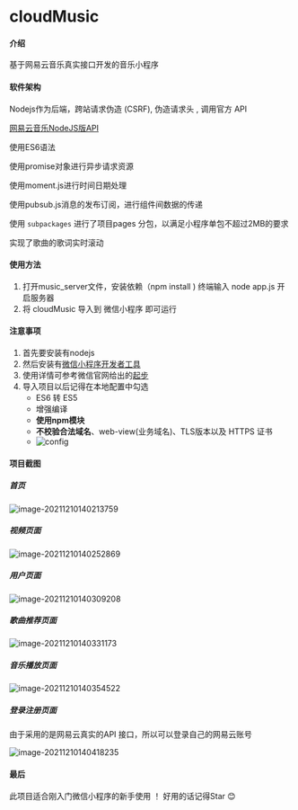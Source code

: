 # cloudMusic

#### 介绍

基于网易云音乐真实接口开发的音乐小程序

#### 软件架构

Nodejs作为后端，跨站请求伪造 (CSRF), 伪造请求头 , 调用官方 API

[网易云音乐NodeJS版API](https://binaryify.github.io/NeteaseCloudMusicApi/#/)


使用ES6语法

使用promise对象进行异步请求资源

使用moment.js进行时间日期处理

使用pubsub.js消息的发布订阅，进行组件间数据的传递

使用 `subpackages` 进行了项目pages 分包，以满足小程序单包不超过2MB的要求

实现了歌曲的歌词实时滚动

#### 使用方法

1. 打开music_server文件，安装依赖（npm install ) 终端输入 node app.js 开启服务器
2. 将 cloudMusic 导入到 微信小程序 即可运行  

#### 注意事项

1.  首先要安装有nodejs
2.  然后安装有[微信小程序开发者工具](https://developers.weixin.qq.com/miniprogram/dev/devtools/download.html)
3.  使用详情可参考微信官网给出的[起步](https://developers.weixin.qq.com/miniprogram/dev/framework/)
4.  导入项目以后记得在本地配置中勾选
    - ES6 转 ES5
    - 增强编译
    - **使用npm模块**
    - **不校验合法域名**、web-view(业务域名)、TLS版本以及 HTTPS 证书
    - ![config](https://gitee.com/youngstory/images/raw/master/img/202112101357136.png "config.png")

#### 项目截图

##### 首页

![image-20211210140213759](https://gitee.com/youngstory/images/raw/master/img/202112101402928.png)

##### 视频页面

![image-20211210140252869](https://gitee.com/youngstory/images/raw/master/img/202112101402007.png)

##### 用户页面

![image-20211210140309208](https://gitee.com/youngstory/images/raw/master/img/202112101403326.png)

##### 歌曲推荐页面

![image-20211210140331173](https://gitee.com/youngstory/images/raw/master/img/202112101403346.png)



##### 音乐播放页面

![image-20211210140354522](https://gitee.com/youngstory/images/raw/master/img/202112101403629.png)

##### 登录注册页面

由于采用的是网易云真实的API 接口，所以可以登录自己的网易云账号  

![image-20211210140418235](https://gitee.com/youngstory/images/raw/master/img/202112101404307.png)

#### 最后

此项目适合刚入门微信小程序的新手使用 ！ 好用的话记得Star  😊